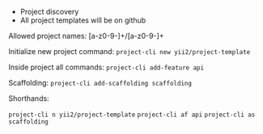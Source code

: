 * Project discovery
* All project templates will be on github

Allowed project names:
[a-z0-9-]+\/[a-z0-9-]+

Initialize new project command:
`project-cli new yii2/project-template`

Inside project all commands:
`project-cli add-feature api`

Scaffolding:
`project-cli add-scaffolding scaffolding`

Shorthands:

`project-cli n yii2/project-template`
`project-cli af api`
`project-cli as scaffolding`
